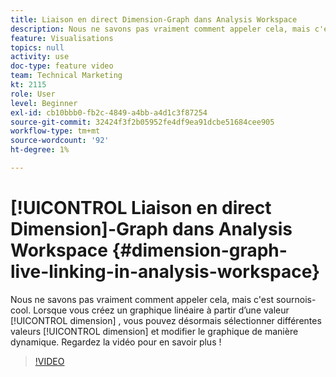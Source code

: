 ```yaml
---
title: Liaison en direct Dimension-Graph dans Analysis Workspace
description: Nous ne savons pas vraiment comment appeler cela, mais c'est sournois-cool. Lorsque vous créez un graphique linéaire à partir d’une valeur de dimension, vous pouvez désormais sélectionner différentes valeurs de dimension et modifier le graphique de manière dynamique. Regardez la vidéo pour en savoir plus !
feature: Visualisations
topics: null
activity: use
doc-type: feature video
team: Technical Marketing
kt: 2115
role: User
level: Beginner
exl-id: cb10bbb0-fb2c-4849-a4bb-a4d1c3f87254
source-git-commit: 32424f3f2b05952fe4df9ea91dcbe51684cee905
workflow-type: tm+mt
source-wordcount: '92'
ht-degree: 1%

---
```


# [!UICONTROL Liaison en direct Dimension]-Graph dans Analysis Workspace {#dimension-graph-live-linking-in-analysis-workspace}

Nous ne savons pas vraiment comment appeler cela, mais c&#39;est sournois-cool. Lorsque vous créez un graphique linéaire à partir d’une valeur [!UICONTROL dimension] , vous pouvez désormais sélectionner différentes valeurs [!UICONTROL dimension] et modifier le graphique de manière dynamique. Regardez la vidéo pour en savoir plus !

>[!VIDEO](https://video.tv.adobe.com/v/23991/?quality=12)
